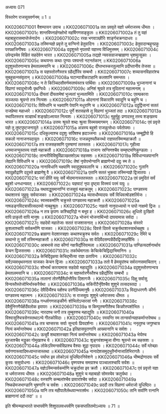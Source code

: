 अध्यायः 071

विस्तरेण राजसूयवर्णनम् ॥ 1 ॥

KK0206071001	वैशम्पायन उवाच ॥
KK0206071001a	ततः प्रववृते यज्ञो धर्मराजस्य धीमतः ।
KK0206071001c	शान्तविघ्नार्हणक्षोभो महर्षिगणसङ्कुलः ॥
KK0206071002a	तं तु यज्ञं महाबाहुरासमाप्तेर्जनार्दनः ।
KK0206071002c	ररक्ष भगवाञ्छौरिः शार्ङ्गचक्रगदाधरः ॥
KK0206071003a	तस्मिन्यज्ञे प्रवृत्ते तु वाग्मिनो हेतुवादिनः ।
KK0206071003c	हेतुवादान्बहून्प्राहुः परपक्षजिगीषवः ॥
KK0206071004a	ददृशुस्ते नृपतयो यज्ञस्य विधिमुत्तमम् ।
KK0206071004c	उपेन्द्रस्येव विहितं सहदेवेन भारत ॥
KK0206071005a	तद्यज्ञे न्यवसन्राजन्ब्राह्मणा भृशमुत्सुकाः ।
KK0206071005c	कथयन्तः कथाः पुण्याः पश्यन्तो नटनर्तकान् ॥
KK0206071006a	ददृशुस्तोरणान्यत्र हेमतालमयानि च ।
KK0206071006c	दीप्तभास्करतुल्यानि प्रदीप्तानीव तेजसा ॥
KK0206071007a	स यज्ञस्तोरणैस्तत्र ग्रहैर्द्योरिव सम्बभौ ।
KK0206071007c	शय्यासनविहारांश्च सुबहून्रत्नसंवृतान् ॥
KK0206071008a	घटान्पात्रीकटाहानि कलशानि समन्ततः ।
KK0206071008c	न ते किञ्चिदसौवर्णमपश्यंस्तत्र पार्थिवाः ॥
KK0206071009a	भुञ्जानानां च विप्राणां स्वादुभोज्यैः पृथग्विधैः ।
KK0206071009c	अनिशं श्रूयते तत्र मुदितानां महात्मनाम् ॥
KK0206071010a	दीयतां दीयतामेषां भुज्यतां भुज्यतामिति ।
KK0206071010c	एवम्प्रकाराः सञ्जल्पाः श्रूयन्ते तत्र नित्यशः ॥
KK0206071011a	ओदनानां विकाराणि स्वादूनि च बहूनि च ।
KK0206071011c	विविधानि च भक्ष्याणि पेयानि मधुराणि च ॥
KK0206071012a	ददुर्द्विजानां सततं राजप्रेष्या महाध्वरे ।
KK0206071012c	पूर्णे शतसहस्रे तु विप्राणां भुञ्जतां तदा ॥
KK0206071013a	स्थापितस्तत्र सञ्ज्ञार्थं शङ्खोऽध्मायत नित्यशः ।
KK0206071013c	मुहुर्मुहुः प्रणादस्तु तस्य शङ्खस्य भारत ॥
KK0206071014a	उत्तमः श्रूयते शब्दः श्रुत्वा विस्मयमागमन् ।
KK0206071014c	एवं प्रवृत्ते यज्ञे तु तुष्टपुष्टजनायुते ॥
KK0206071015a	अन्नस्य बहुशो राजन्नुत्सेधाः पर्वतोपमाः ।
KK0206071015c	दधिकुल्याश्च ददृशुः सर्पिषश्च ह्रदाञ्जनाः ॥
KK0206071016a	जम्बूद्वीपो हि सकलो नानाजनपदायुतः ।
KK0206071016c	राजन्नदृश्यतैकस्थो राज्ञस्तस्मिन्महाक्रतौ ॥
KK0206071017a	तत्र राजसहस्राणि पुरुषाणां ततस्ततः ।
KK0206071017c	गृहीत्वा धनमाजग्मुस्तस्य राज्ञो महाक्रतौ ॥
KK0206071018a	राजानः स्रग्विणश्चैव सम्मृष्टमणिकुण्डलाः ।
KK0206071018c	तान्परीविविषुर्विप्राञ्छतशोऽथ सहस्रशः ॥
KK0206071019a	विविधान्यन्नपानानि लेह्यानि विविधानि च ।
KK0206071019c	तेषां नृपोपभोग्यानि ब्राह्मणेभ्यो ददुः स्म ते ॥
KK0206071020a	नानाविधानि भक्ष्याणि स्वादुपुष्पफलानि च ।
KK0206071020c	गुलानि स्वादुक्षौद्राणि ददुस्ते ब्राह्मणेषु वै ॥
KK0206071021a	एतानि सततं भुक्त्वा तस्मिन्यज्ञे द्विजातयः ।
KK0206071021c	परां प्रीतिं ययुः सर्वे मोदमानास्ततस्ततः ॥
KK0206071022a	एवं प्रमुदितं सर्वं बहुशो धनधान्यवत् ।
KK0206071022c	यज्ञवाटं नृपा दृष्ट्वा विस्मयं परमं ययुः ॥
KK0206071023a	यथावद्धूयमानाग्निं राजसूयं महाक्रतुम् ।
KK0206071023c	पाण्डवस्य यथाशास्त्रं जुहुवुः सर्वयाजकाः ॥
KK0206071024a	व्यासधौम्यादयः सर्वे विधिवत्षोडशर्त्विजः ।
KK0206071024c	स्वस्वकर्माणि चक्रुस्ते पाण्डवस्य महाक्रतौ ॥
KK0206071025a	नाषडङ्गविदत्रासीत्सदस्यो नाबहुश्रुतः ।
KK0206071025c	नाव्रतो नानुपाध्यायो न पापो नाक्षमो द्विजः ॥
KK0206071026a	न तत्र कृपणः कश्चिद्दरिद्रो न बभूव ह ।
KK0206071026c	क्षुधितो दुःखितो वापि प्राकृतो वापि मानुषः ॥
KK0206071027a	भोजनं भोजनार्थिभ्यो दापयामास सर्वदा ।
KK0206071027c	सहदेवो महातेजाः सततं राजशासनात् ॥
KK0206071028a	संस्तरे कुशलाश्चापि सर्वकर्माणि याजकाः ।
KK0206071028c	दिवसे दिवसे चक्रुर्यथाशास्त्रार्थचक्षुषः ॥
KK0206071029a	ब्राह्मणा वेदशास्त्रज्ञाः कथाश्चक्रुश्च सर्वतः ।
KK0206071029c	रेमिरे च कथान्ते तु सर्वे तस्मिन्महाक्रतौ ॥
KK0206071030a	सा वेदिर्वेदसम्पन्नैर्देवद्विजमहर्षिभिः ।
KK0206071030c	आबभासे तदा कीर्णा नक्षत्रैर्द्यौरिवामला ॥
KK0206071031a	पाण्डित्यदर्शनार्थाय केचन द्विजसत्तमाः ।
KK0206071031c	तर्कार्थमागताः केचित्केचिद्विद्याभिमानिनः ॥
KK0206071032a	केचिद्दिदृक्षया केचिद्भीत्या राज्ञः प्रतापिनः ।
KK0206071032c	सर्वेऽप्यवभृथस्नाता याजकाः केचन द्विजाः ॥
KK0206071033a	ततो वै हेमयूपांश्च सर्वरत्नसमाचितान् ।
KK0206071033c	शोभार्थं कारयामास सहदेवो महाद्युतिः ॥
KK0206071034a	ददृशुस्तोरणान्यत्र हेमतालमयानि च ।
KK0206071034c	स यज्ञस्तोरणैस्तैश्च ग्रहैर्द्योरिव सम्बभौ ॥
KK0206071035a	तालानां तोरणैर्हैमैर्दान्तैरिव दिशागजैः ।
KK0206071035c	दिक्षु सर्वासु विन्यस्तैस्तेजोभिर्भास्करैर्यथा ॥
KK0206071036a	सकिरीटैर्नृपैश्चैव शुशुभे तत्सदस्तदा ।
KK0206071036c	देवैर्दिव्यैश्च यक्षैश्च उरगैर्दिव्यमानुषैः ॥
KK0206071037a	विद्याधरगणैः कीर्णः पाण्डवस्य महात्मनः ।
KK0206071037c	स राजसूयः शुशुभे धर्मराजस्य धीमतः ॥
KK0206071038a	गन्धर्वगणसङ्कीर्णः शोभितोऽप्सरसां गणैः ।
KK0206071038c	देवैर्मुनिगणैर्यक्षैर्देवलोक इवापरः ॥
KK0206071039a	स किम्पुरुषगीतैश्च किन्नरैरुपशोभितः ।
KK0206071039c	नारदश्च जगौ तत्र तुम्बुरुश्च महाद्युतिः ॥
KK0206071040a	विश्वासुश्चित्रसेनस्तथाऽन्ये गीतकोविदाः ।
KK0206071040c	रमयन्ति स्म तान्सर्वान्यज्ञकर्मान्तरेष्वथ ॥
KK0206071041a	तत्र चाप्सरसः सर्वाः सुन्दर्यः प्रियदर्शनाः ।
KK0206071041c	ननृतुश्च जगुश्चात्र नित्यं कर्मान्तरेष्वथ ॥
KK0206071042a	इतिहासपुराणानि आख्यानानि च सर्वशः ।
KK0206071042c	ऊचुर्वै शब्दशास्त्रज्ञा नित्यं कर्मान्तरेष्वथ ॥
KK0206071043a	भेर्यश्च मुरजाश्चैव मड्डुका गोमुखाश्च ये ।
KK0206071043c	शृङ्गवंशाम्बुजा वीणाः श्रूयन्ते स्म सहस्रशः ॥
KK0206071044a	लोकेऽस्मिन्सर्वविप्राश्च वैश्याः शूद्रा नृपादयः ।
KK0206071044c	सर्वे म्लेच्छाः सर्वगणास्त्वादिमध्यान्तजास्तथा ॥
KK0206071045a	नानादेशसमुद्भूतैर्नानाजातिभिरागतैः ।
KK0206071045c	पर्याप्त इव लोकोऽयं युधिष्ठिरनिवेशने ॥
KK0206071046a	भीष्मद्रोणादयः सर्वे कुरवः ससुयोधनाः ।
KK0206071046c	वृष्णयश्च समग्राश्च पाञ्चालाश्चापि सर्वशः ॥
KK0206071047a	यज्ञेऽस्मिन्सर्वकर्माणि चक्रुर्दासा इव क्रतौ ।
KK0206071047c	एवं प्रवृत्तो यज्ञः स धर्मराजस्य धीमतः ॥
KK0206071048a	शुशुभे च महाबाहो सोमस्येव क्रतुर्यथा ।
KK0206071048c	वस्त्राणि कम्बलांश्चैव प्रावारांश्चैव सर्वदा ॥
KK0206071049a	निष्कहेमजभाण्डानि भूषणानि च सर्वशः ।
KK0206071049c	प्रददौ तत्र विप्राणां धर्मराजो युधिष्ठिरः ॥
KK0206071050a	यानि तत्र महीपालैर्लब्धवान्भरतर्षभः ।
KK0206071050c	तानि सर्वाणि रत्नानि ब्राह्मणानां ददौ तदा' ॥ ॥

इति श्रीमन्महाभारते सभापर्वणि शिशुपालवधपर्वणि एकसप्ततितमोऽध्यायः ॥ 71 ॥
